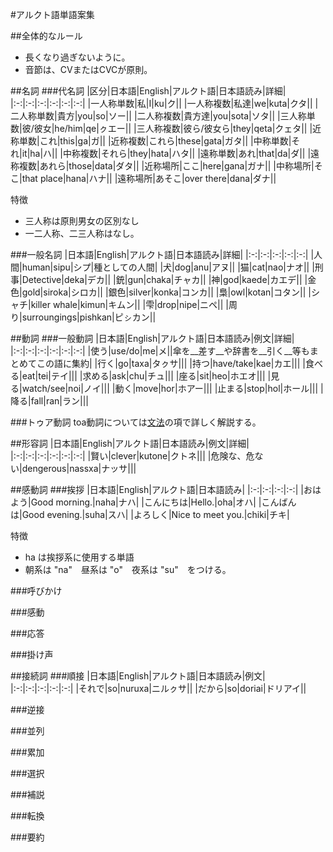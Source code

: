 #アルクト語単語案集

##全体的なルール
+ 長くなり過ぎないように。
+ 音節は、CVまたはCVCが原則。

##名詞
###代名詞
|区分|日本語|English|アルクト語|日本語読み|詳細|
|:-:|:-:|:-:|:-:|:-:|:-:|
|一人称単数|私|I|ku|ク||
|一人称複数|私達|we|kuta|クタ||
|二人称単数|貴方|you|so|ソー||
|二人称複数|貴方達|you|sota|ソタ||
|三人称単数|彼/彼女|he/him|qe|ㇰエー||
|三人称複数|彼ら/彼女ら|they|qeta|クェタ||
|近称単数|これ|this|ga|ガ||
|近称複数|これら|these|gata|ガタ||
|中称単数|それ|it|ha|ハ||
|中称複数|それら|they|hata|ハタ||
|遠称単数|あれ|that|da|ダ||
|遠称複数|あれら|those|data|ダタ||
|近称場所|ここ|here|gana|ガナ||
|中称場所|そこ|that place|hana|ハナ||
|遠称場所|あそこ|over there|dana|ダナ||


特徴
+ 三人称は原則男女の区別なし
+ 一二人称、二三人称はなし。

###一般名詞
|日本語|English|アルクト語|日本語読み|詳細|
|:-:|:-:|:-:|:-:|:-:|
|人間|human|sipu|シプ|種としての人間|
|犬|dog|anu|アヌ||
|猫|cat|nao|ナオ||
|刑事|Detective|deka|デカ||
|銃|gun|chaka|チャカ||
|神|god|kaede|カエデ||
|金色|gold|siroka|シロカ||
|銀色|silver|konka|コンカ||
|梟|owl|kotan|コタン||
|シャチ|killer whale|kimun|キムン||
|雫|drop|nipe|ニペ||
|周り|surroungings|pishkan|ピㇱカン||


##動詞
###一般動詞
|日本語|English|アルクト語|日本語読み|例文|詳細|
|:-:|:-:|:-:|:-:|:-:|:-:|
|使う|use/do|me|メ||傘を__差す__や辞書を__引く__等もまとめてこの語に集約|
|行く|go|taxa|タㇰサ|||
|持つ|have/take|kae|カエ|||
|食べる|eat|tei|テイ|||
|求める|ask|chu|チュ|||
|座る|sit|heo|ホエオ|||
|見る|watch/see|noi|ノイ|||
|動く|move|hor|ホアー|||
|止まる|stop|hol|ホール|||
|降る|fall|ran|ラン|||

###トゥア動詞
toa動詞については[文法](../Grammer_Draft.md#toa動詞)の項で詳しく解説する。




##形容詞
|日本語|English|アルクト語|日本語読み|例文|詳細|
|:-:|:-:|:-:|:-:|:-:|:-:|
|賢い|clever|kutone|クトネ|||
|危険な、危ない|dengerous|nassxa|ナッサ|||




##感動詞
###挨拶
|日本語|English|アルクト語|日本語読み|
|:-:|:-:|:-:|:-:|
|おはよう|Good morning.|naha|ナハ|
|こんにちは|Hello.|oha|オハ|
|こんばんは|Good evening.|suha|スハ|
|よろしく|Nice to meet you.|chiki|チキ|

特徴
+ ha は挨拶系に使用する単語
+ 朝系は "na"　昼系は "o"　夜系は "su"　をつける。

###呼びかけ

###感動

###応答

###掛け声

##接続詞
###順接
|日本語|English|アルクト語|日本語読み|例文|
|:-:|:-:|:-:|:-:|:-:|
|それで|so|nuruxa|ニルㇰサ||
|だから|so|doriai|ドリアイ||


###逆接

###並列

###累加

###選択

###補説

###転換

###要約
